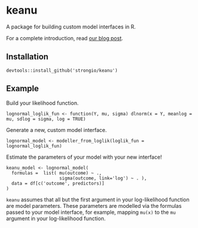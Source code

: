 # keanu

A package for building custom model interfaces in R.

For a complete introduction, read [our blog post](https://www.strong.io/blog/keanu-enter-the-model-matrix).

## Installation

	devtools::install_github('strongio/keanu')

## Example

Build your likelihood function.

	lognormal_loglik_fun <- function(Y, mu, sigma) dlnorm(x = Y, meanlog = mu, sdlog = sigma, log = TRUE)

Generate a new, custom model interface.

	lognormal_model <- modeller_from_loglik(loglik_fun = lognormal_loglik_fun)

Estimate the parameters of your model with your new interface!

	keanu_model <- lognormal_model(
	  formulas =  list( mu(outcome) ~ .,
	                    sigma(outcome, link='log') ~ . ),
	  data = df[c('outcome', predictors)]
	)

`keanu` assumes that all but the first argument in your log-likelihood function are model parameters. These parameters are modelled via the formulas passed to your model interface, for example, mapping `mu(x)` to the `mu` argument in your log-likelihood function.